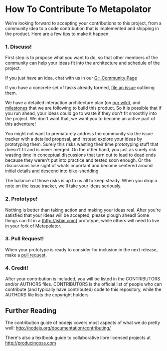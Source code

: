 # How To Contribute To Metapolator

We're looking forward to accepting your contributions to this project, from a community idea to a code contribution that is implemented and shipping in the product.
Here are a few tips to make it happen:

### 1\. Discuss! 

First step is to propose what you want to do, so that other members of the community can help your ideas fit into the architecture and schedule of the project.

If you just have an idea, chat with us in our [G+ Community Page](https://plus.google.com/communities/110027004108709154749)

If you have a concrete set of tasks already formed, [file an issue](https://guides.github.com/features/issues/) outlining them. 

We have a detailed interaction architecture plan (on [our wiki](https://github.com/metapolator/metapolator/wiki/interaction-design)), and [milestones](https://github.com/metapolator/metapolator/milestones) that we are following to build this product. 
So it is possible that if you run ahead, your ideas could go to waste if they don't fit smoothly into the project. 
We don't want that, we want you to become an active part of this adventure!

You might not want to prematurely address the community via the issue tracker with a detailed proposal, and instead explore your ideas by prototyping them. 
Surely this risks wasting their time prototyping stuff that doesn't fit and is never merged. 
On the other hand, you just as surely risk wasting time in conceptual discussions that turn out to lead to dead ends because they weren't put into practice and tested soon enough. 
Or the discussions lose sight of whats important and become centered around initial details and descend into bike-shedding. 

The balance of those risks is up to us all to keep steady. 
When you drop a note on the issue tracker, we'll take your ideas seriously. 

### 2\. Prototype! 

Nothing is better than taking action and making your ideas real. 
After you're satisfied that your ideas will be accepted, please plough ahead! 
Some things can fit in a [http://jsbin.com] prototype, while others will need to live in your fork of Metapolator.

### 3\. Pull Request!

When your prototype is ready to consider for inclusion in the next release, make a [pull request](https://help.github.com/articles/using-pull-requests/).

### 4\. Credit!

After your contribution is included, you will be listed in the CONTRIBUTORS and/or AUTHORS files. 
CONTRIBUTORS is the official list of people who can contribute (and typically have contributed) code to this repository, while the AUTHORS file lists the copyright holders.

## Further Reading

The contribution guide of nodejs covers most aspects of what we do pretty well: <http://nodejs.org/documentation/contributing/>

There's also a textbook guide to collaborative libre licensed projects at <http://producingoss.com>
